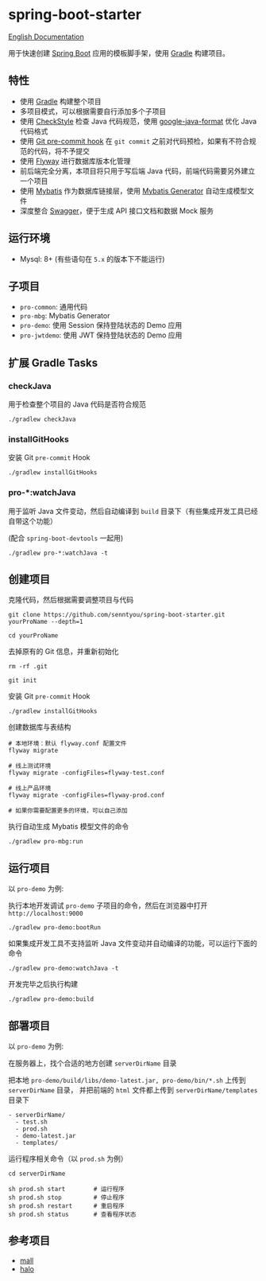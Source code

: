 # spring-boot-starter

[English Documentation](./README.en.md)

用于快速创建 [Spring Boot](https://spring.io/projects/spring-boot) 应用的模板脚手架，使用 [Gradle](https://gradle.org/) 构建项目。

## 特性

- 使用 [Gradle](https://gradle.org/) 构建整个项目
- 多项目模式，可以根据需要自行添加多个子项目
- 使用 [CheckStyle](https://checkstyle.org/) 检查 Java 代码规范，使用 [google-java-format](https://github.com/google/google-java-format) 优化 Java 代码格式
- 使用 [Git pre-commit hook](./config/hooks) 在 `git commit` 之前对代码预检，如果有不符合规范的代码，将不予提交
- 使用 [Flyway](https://flywaydb.org/) 进行数据库版本化管理
- 前后端完全分离，本项目将只用于写后端 Java 代码，前端代码需要另外建立一个项目
- 使用 [Mybatis](https://www.mybatis.org/) 作为数据库链接层，使用 [Mybatis Generator](http://www.mybatis.org/generator/) 自动生成模型文件
- 深度整合 [Swagger](https://swagger.io/)，便于生成 API 接口文档和数据 Mock 服务

## 运行环境

- Mysql: 8+ (有些语句在 `5.x` 的版本下不能运行)

## 子项目

- `pro-common`: 通用代码
- `pro-mbg`: Mybatis Generator
- `pro-demo`: 使用 Session 保持登陆状态的 Demo 应用
- `pro-jwtdemo`: 使用 JWT 保持登陆状态的 Demo 应用

## 扩展 Gradle Tasks

### checkJava

用于检查整个项目的 Java 代码是否符合规范

```
./gradlew checkJava 
```

### installGitHooks

安装 Git `pre-commit` Hook

```
./gradlew installGitHooks 
```

### pro-*:watchJava

用于监听 Java 文件变动，然后自动编译到 `build` 目录下（有些集成开发工具已经自带这个功能）

(配合 `spring-boot-devtools` 一起用)

```
./gradlew pro-*:watchJava -t
```

## 创建项目

克隆代码，然后根据需要调整项目与代码

```
git clone https://github.com/senntyou/spring-boot-starter.git yourProName --depth=1

cd yourProName
```

去掉原有的 Git 信息，并重新初始化

```
rm -rf .git

git init
```

安装 Git `pre-commit` Hook

```
./gradlew installGitHooks 
```

创建数据库与表结构

```
# 本地环境：默认 flyway.conf 配置文件
flyway migrate

# 线上测试环境
flyway migrate -configFiles=flyway-test.conf

# 线上产品环境
flyway migrate -configFiles=flyway-prod.conf

# 如果你需要配置更多的环境，可以自己添加
```

执行自动生成 Mybatis 模型文件的命令

```
./gradlew pro-mbg:run
```

## 运行项目

以 `pro-demo` 为例:

执行本地开发调试 `pro-demo` 子项目的命令，然后在浏览器中打开 `http://localhost:9000`

```
./gradlew pro-demo:bootRun
```

如果集成开发工具不支持监听 Java 文件变动并自动编译的功能，可以运行下面的命令

```
./gradlew pro-demo:watchJava -t
```

开发完毕之后执行构建

```
./gradlew pro-demo:build
```

## 部署项目

以 `pro-demo` 为例:

在服务器上，找个合适的地方创建 `serverDirName` 目录

把本地 `pro-demo/build/libs/demo-latest.jar, pro-demo/bin/*.sh` 上传到 `serverDirName` 目录，
并把前端的 `html` 文件都上传到 `serverDirName/templates` 目录下

```
- serverDirName/
  - test.sh
  - prod.sh
  - demo-latest.jar
  - templates/
```

运行程序相关命令（以 `prod.sh` 为例）

```
cd serverDirName

sh prod.sh start        # 运行程序
sh prod.sh stop         # 停止程序
sh prod.sh restart      # 重启程序
sh prod.sh status       # 查看程序状态
```

## 参考项目

- [mall](https://github.com/macrozheng/mall)
- [halo](https://github.com/halo-dev/halo)
